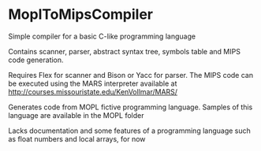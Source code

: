 # MoplToMipsCompiler
Simple compiler for a basic C-like programming language

Contains scanner, parser, abstract syntax tree, symbols table and MIPS code generation.

Requires Flex for scanner and Bison or Yacc for parser. The MIPS code can be executed using the MARS interpreter available at http://courses.missouristate.edu/KenVollmar/MARS/

Generates code from MOPL fictive programming language. Samples of this language are available in the MOPL folder

Lacks documentation and some features of a programming language such as float numbers and local arrays, for now
